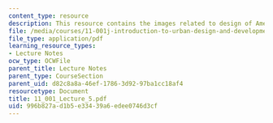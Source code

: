 ```yaml
---
content_type: resource
description: This resource contains the images related to design of American cities.
file: /media/courses/11-001j-introduction-to-urban-design-and-development-spring-2006/996b827ad1b5e33439a6edee0746d3cf_11_001_Lecture_5.pdf
file_type: application/pdf
learning_resource_types:
- Lecture Notes
ocw_type: OCWFile
parent_title: Lecture Notes
parent_type: CourseSection
parent_uid: d82c8a8a-46ef-1786-3d92-97ba1cc18af4
resourcetype: Document
title: 11_001_Lecture_5.pdf
uid: 996b827a-d1b5-e334-39a6-edee0746d3cf
---
```

